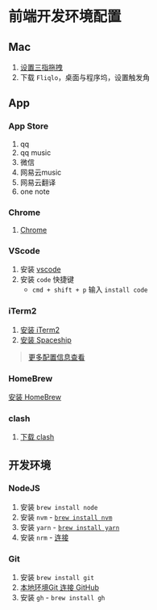 # 前端开发环境配置

## Mac

1. [设置三指拖拽](https://support.apple.com/zh-cn/HT204609)
2. 下载 `Fliqlo`，桌面与程序坞，设置触发角

## App

### App Store

1. qq
2. qq music
3. 微信
4. 网易云music
5. 网易云翻译
6. one note

### Chrome

1. [Chrome](https://www.google.com/chrome/)

### VScode

1. 安装 [vscode](https://code.visualstudio.com/)
2. 安装 `code` 快捷键
    - `cmd + shift + p` 输入 `install code`

### iTerm2

1. [安装 iTerm2](https://iterm2.com/)
2. [安装 Spaceship](https://spaceship-prompt.sh/getting-started/#installing)

> [更多配置信息查看](https://zhuanlan.zhihu.com/p/550022490)

### HomeBrew

[安装 HomeBrew](https://brew.sh/)

### clash

1. [下载 clash](https://github.com/Fndroid/clash_for_windows_pkg/releases)

## 开发环境

### NodeJS

1. 安装 `brew install node`
2. 安装 `nvm` - [`brew install nvm`](https://formulae.brew.sh/formula/nvm#default)
3. 安装 `yarn` - [`brew install yarn`](https://formulae.brew.sh/formula/yarn#default)
4. 安装 `nrm` - [连接](https://github.com/Pana/nrm)

### Git

1. 安装 `brew install git`
2. [本地环境Git 连接 GitHub](https://juejin.cn/post/7116710387906674701/)
3. 安装 `gh` - `brew install gh`
